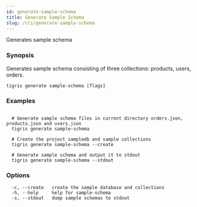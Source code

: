 ```yaml
---
id: generate-sample-schema
title: Generate Sample Schema
slug: /cli/generate-sample-schema
---
```


Generates sample schema

### Synopsis

Generates sample schema consisting of three collections: products, users, orders.

```shell
tigris generate sample-schema [flags]
```

### Examples

```shell

  # Generate sample schema files in current directory orders.json, products.json and users.json
  tigris generate sample-schema

  # Create the project sampledb and sample collections
  tigris generate sample-schema --create

  # Generate sample schema and output it to stdout
  tigris generate sample-schema --stdout

```

### Options

```
  -c, --create   create the sample database and collections
  -h, --help     help for sample-schema
  -s, --stdout   dump sample schemas to stdout
```
